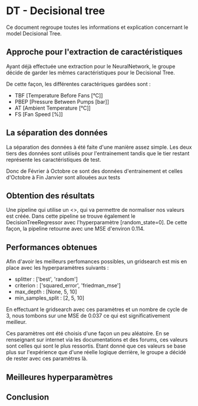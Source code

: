 # DT - Decisional tree

Ce document regroupe toutes les informations et explication concernant le model Decisional Tree.

## Approche pour l'extraction de caractéristiques

Ayant déjà effectuée une extraction pour le NeuralNetwork, le groupe décide de garder les mêmes caractéristiques pour le Decisional Tree.

De cette façon, les différentes caractériques gardées sont :

- TBF [Temperature Before Fans [°C]]
- PBEP [Pressure Between Pumps [bar]]
- AT [Ambient Temperature [°C]]
- FS [Fan Speed [%]]

## La séparation des données

La séparation des données à été faite d'une manière assez simple. Les deux tiers des données sont utilisés pour l'entrainement tandis que le tier restant représente les caractéristiques de test.

Donc de Février à Octobre ce sont des données d'entrainement et celles d'Octobre à Fin Janvier sont allouées aux tests

## Obtention des résultats

Une pipeline qui utilise un <<StandardScalar>>, qui va permettre de normaliser nos valeurs est créée. Dans cette pipeline se trouve également le DecisionTreeRegressor avec l'hyperparamètre [random_state=0]. De cette façon, la pipeline retourne avec une MSE d'environ 0.114.

## Performances obtenues

Afin d'avoir les meilleurs perfomances possibles, un gridsearch est mis en place avec les hyperparamètres suivants :

- splitter : ['best', 'random']
- criterion : ['squared_error', 'friedman_mse']
- max_depth : [None, 5, 10]
- min_samples_split : [2, 5, 10]

En effectuant le gridsearch avec ces paramètres et un nombre de cycle de 3, nous tombons sur une MSE de 0.037 ce qui est significativement meilleur.

Ces paramètres ont été choisis d'une façon un peu aléatoire. En se renseignant sur internet via les documentations et des forums, ces valeurs sont celles qui sont le plus ressortis. Etant donné que ces valeurs se base plus sur l'expérience que d'une réelle logique derrière, le groupe a décidé de rester avec ces paramètres là.

## Meilleures hyperparamètres



## Conclusion
